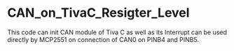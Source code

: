 # CAN_on_TivaC_Resigter_Level
 This code can init CAN module of Tiva C as well as its Interrupt can be used directly by MCP2551 on connection of CAN0 on PINB4 and PINB5. 
